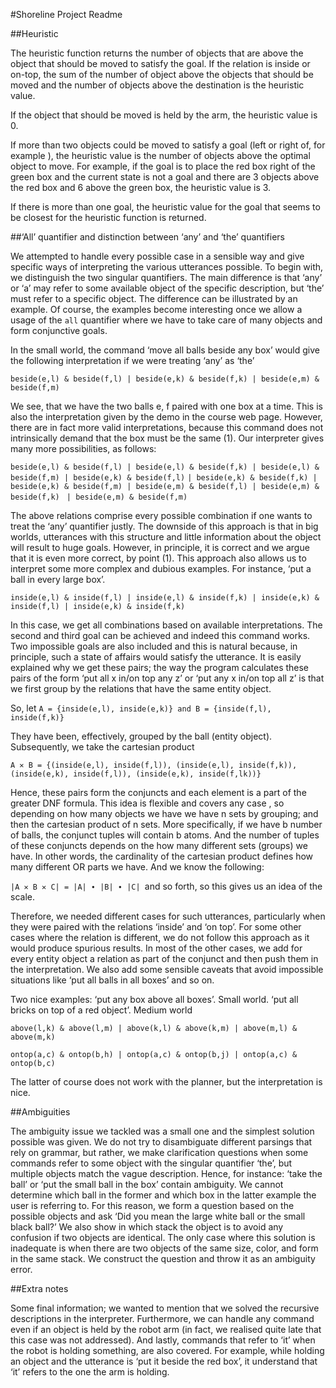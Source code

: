 #Shoreline Project Readme

##Heuristic

The heuristic function returns the number of objects that are above the object that should be moved to satisfy the goal. If the
relation is inside or on-top, the sum of the number of object above the  objects that should be moved and the number of objects above
the destination is the heuristic value.

If the object that should be moved is held by the arm, the heuristic value is 0.

If more than two objects could be moved to satisfy a goal (left or right of, for example ), the heuristic value is the number of
objects above the optimal object to move. For example, if the goal is to place the red box right of the green box and the current
state is not  a goal and there are 3 objects above the red box and 6 above the green box, the heuristic value is 3.

If there is more than one goal, the heuristic value for the goal that seems to be closest for the heuristic function is returned.

##‘All’ quantifier and distinction between ‘any’ and ‘the’ quantifiers

We attempted to handle every possible case in a sensible way and give specific ways of interpreting the various utterances possible.
To begin with, we distinguish the two singular quantifiers. The main difference is that ‘any’ or ‘a’ may refer to some available
object of the specific description, but ‘the’ must refer to a specific object. The difference can be illustrated by an example. Of
course, the examples become interesting once we allow a usage of the `all` quantifier where we have to take care of many objects and
form conjunctive goals.

In the small world, the command ‘move all balls beside any box’ would give the following interpretation if we were treating ‘any’ as
‘the’

`beside(e,l) & beside(f,l) | beside(e,k) & beside(f,k) | beside(e,m) & beside(f,m)`

We see, that we have the two balls e, f paired with one box at a time. This is also the interpretation given by the demo in the course
web page. However, there are in fact more valid interpretations, because this command does not intrinsically demand that the box must
be the same (1). Our interpreter gives many more possibilities, as follows:

`beside(e,l) & beside(f,l) | beside(e,l) & beside(f,k) | beside(e,l) & beside(f,m) | beside(e,k) & beside(f,l)` 
`| beside(e,k) & beside(f,k) | beside(e,k) & beside(f,m) | beside(e,m) & beside(f,l) | beside(e,m) & beside(f,k) `
`| beside(e,m) & beside(f,m)`

The above relations comprise every possible combination if one wants to treat the ‘any’ quantifier justly. The downside of this
approach is that in big worlds, utterances with this structure and little information about the object will result to huge goals.
However, in principle, it is correct and we argue that it is even more correct, by point (1).
This approach also allows us to interpret some more complex and dubious examples. For instance, ‘put a ball in every large box’.

`inside(e,l) & inside(f,l) | inside(e,l) & inside(f,k) | inside(e,k) & inside(f,l) | inside(e,k) & inside(f,k)`

In this case, we get all combinations based on available interpretations. The second and third goal can be achieved and indeed this
command works. Two impossible goals are also included and this is natural because, in principle, such a state of affairs would satisfy
the utterance. It is easily explained why we get these pairs; the way the program calculates these pairs of the form ‘put all x in/on
top any z’ or ‘put any x in/on top all z’ is that we first group by the relations that have the same entity object.

So, let `A = {inside(e,l), inside(e,k)} and B = {inside(f,l), inside(f,k)}`

They have been, effectively, grouped by the ball (entity object). Subsequently, we take the cartesian product

`A ✕ B = {(inside(e,l), inside(f,l)), (inside(e,l), inside(f,k)), (inside(e,k), inside(f,l)), (inside(e,k), inside(f,lk))}`

Hence, these pairs form the conjuncts and each element is a part of the greater DNF formula. This idea is flexible and covers any case
, so depending on how many objects we have we have n sets by grouping; and then the cartesian product of n sets. More specifically, if
we have b number of balls, the conjunct tuples will contain b atoms. And the number of tuples of these conjuncts depends on the how
many different sets (groups) we have. In other words, the cardinality of the cartesian product defines how many different OR parts we
have. And we know the following:

`|A ✕ B ✕ C| = |A| ∙ |B| ∙ |C| `and so forth, so this gives us an idea of the scale.

Therefore, we needed different cases for such utterances, particularly when they were paired with the relations ‘inside’ and ‘on top’.
For some other cases where the relation is different, we do not follow this approach as it would produce spurious results. In most of
the other cases, we add for every entity object a relation as part of the conjunct and then push them in the interpretation. We also
add some sensible caveats that avoid impossible situations like ‘put all balls in all boxes’ and so on.

Two nice examples: 
‘put any box above all boxes’. Small world.
‘put all bricks on top of a red object’. Medium world

`above(l,k) & above(l,m) | above(k,l) & above(k,m) | above(m,l) & above(m,k)`

`ontop(a,c) & ontop(b,h) | ontop(a,c) & ontop(b,j) | ontop(a,c) & ontop(b,c)`

The latter of course does not work with the planner, but the interpretation is nice.

##Ambiguities 

The ambiguity issue we tackled was a small one and the simplest solution possible was given. We do not try to disambiguate different
parsings that rely on grammar, but rather, we make clarification questions when some commands refer to some object with the singular
quantifier ‘the’, but multiple objects match the vague description. Hence, for instance: ‘take the ball’ or ‘put the small ball in the
box’ contain ambiguity. We cannot determine which ball in the former and which box in the latter example the user is referring to. For
this reason, we form a question based on the possible objects and ask ‘Did you mean the large white ball or the small black ball?’ We
also show in which stack the object is to avoid any confusion if two objects are identical. The only case where this solution is
inadequate is when there are two objects of the same size, color, and form in the same stack. We construct the question and throw it
as an ambiguity error.

##Extra notes

Some final information; we wanted to mention that we solved the recursive descriptions in the interpreter. Furthermore, we can handle
any command even if an object is held by the robot arm (in fact, we realised quite late that this case was not addressed). And lastly,
commands that refer to ‘it’ when the robot is holding something, are also covered. For example, while holding an object and the
utterance is ‘put it beside the red box’, it understand that ‘it’ refers to the one the arm is holding.

